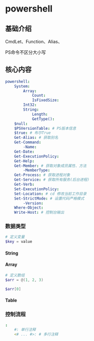 # powershell

## 基础介绍


CmdLet、Function、Alias、



PS命令不区分大小写



## 核心内容
```yaml
powershell:
    System:
        Array:
            Count:
            IsFixedSize:
        Int32:
        String:
            Length:
            GetType():
    $null:
    $PSVersionTable: # PS版本信息
    $true: # 布尔True
    Get-Alias: # 获取别名
    Get-Command:
        -Name:
    Get-Date:
    Get-ExecutionPolicy:
    Get-Help:
    Get-Member: # 获取对象成员属性、方法
        -MemberType:
    Get-Process: # 获取进程对象
    Get-Service: # 获取所有服务(后台进程)
    Get-Verb:
    Set-ExecutionPolicy:
    Set-Location: # cd 修改当前工作目录
    Set-StrictMode: # 设置代码严格模式
        -Version:
    Where-Object:
    Write-Host: # 控制台输出
```


### 数据类型

```ps1
# 定义变量
$key = value

```


#### String


#### Array

```ps1
# 定义数组
$arr = @(1, 2, 3)

$arr[0]
```



#### Table



### 控制流程
```yaml
:
    #: 单行注释
    <# ... #>: # 多行注释
```

